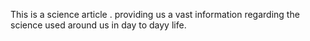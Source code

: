 This is a science article . providing us a vast information regarding the science used around us in day to dayy life.

